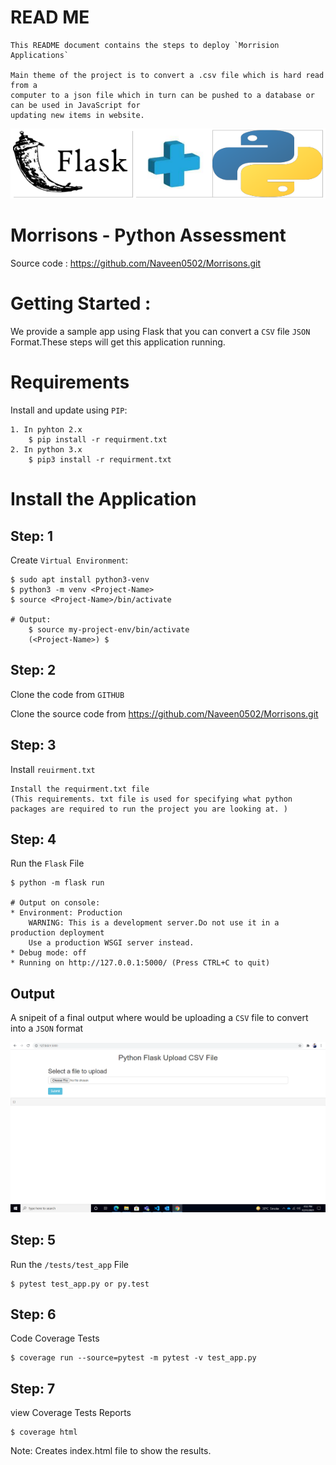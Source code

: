 # READ ME
    This README document contains the steps to deploy `Morrision Applications`

    Main theme of the project is to convert a .csv file which is hard read from a 
    computer to a json file which in turn can be pushed to a database or can be used in JavaScript for 
    updating new items in website.

![parameter](screenshots/logo.png) 

# Morrisons - Python Assessment

Source code : https://github.com/Naveen0502/Morrisons.git

# Getting Started :
We provide a sample app using Flask that you can convert a `CSV` file `JSON` Format.These steps will get this application running.

# Requirements

Install and update using `PIP`:

    1. In pyhton 2.x
        $ pip install -r requirment.txt
    2. In python 3.x
        $ pip3 install -r requirment.txt

# Install the Application

## Step: 1
Create `Virtual Environment`:

    $ sudo apt install python3-venv
    $ python3 -m venv <Project-Name>
    $ source <Project-Name>/bin/activate

    # Output:
        $ source my-project-env/bin/activate
        (<Project-Name>) $

## Step: 2
Clone the code from `GITHUB`

Clone the source code from https://github.com/Naveen0502/Morrisons.git

## Step: 3
Install `reuirment.txt`

    Install the requirment.txt file
    (This requirements. txt file is used for specifying what python packages are required to run the project you are looking at. )

## Step: 4
Run the `Flask` File

    $ python -m flask run

    # Output on console:
    * Environment: Production 
        WARNING: This is a development server.Do not use it in a production deployment
        Use a production WSGI server instead.
    * Debug mode: off 
    * Running on http://127.0.0.1:5000/ (Press CTRL+C to quit)

## Output
A snipeit of a final output where would be uploading a `CSV` file to convert into a `JSON` format

![parameter](screenshots/home.png) 

## Step: 5
Run the `/tests/test_app` File

    $ pytest test_app.py or py.test
    
## Step: 6
Code Coverage Tests

    $ coverage run --source=pytest -m pytest -v test_app.py
    
 ## Step: 7
view Coverage Tests Reports

    $ coverage html
    
  Note: Creates index.html file to show the results.

